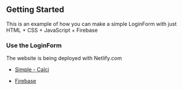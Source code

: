 <div id="top"></div>

## Getting Started

This is an example of how you can make a simple LoginForm with just 
HTML  +  CSS  +  JavaScript + Firebase

### Use the LoginForm

The website is being deployed with Netlify.com

* [Simple - Calci](https://simple-loginform.netlify.app/)

* [Firebase](https://firebase.google.com/)